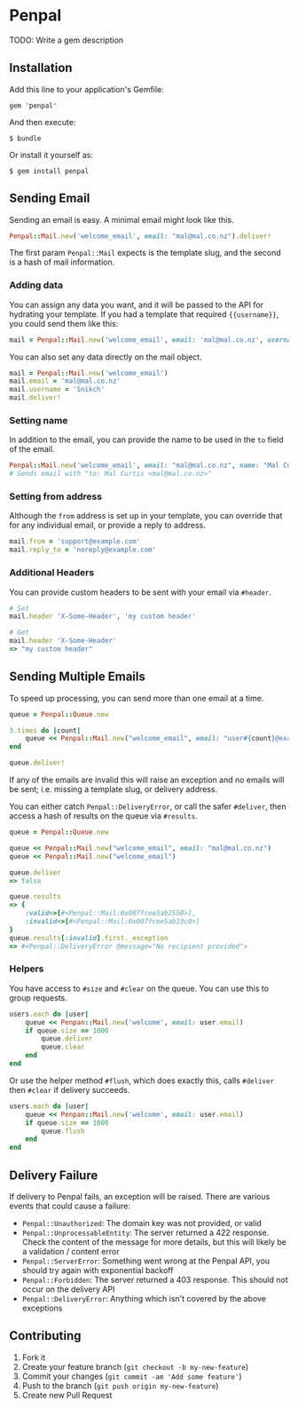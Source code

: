 # Penpal

TODO: Write a gem description

## Installation

Add this line to your application's Gemfile:

    gem 'penpal'

And then execute:

    $ bundle

Or install it yourself as:

    $ gem install penpal

## Sending Email

Sending an email is easy. A minimal email might look like this.

```ruby
Penpal::Mail.new('welcome_email', email: "mal@mal.co.nz").deliver!
```
The first param `Penpal::Mail` expects is the template slug, and the second is a hash of mail information.

### Adding data

You can assign any data you want, and it will be passed to the API for hydrating your template. If you had a template that required `{{username}}`, you could send them like this:

```ruby
mail = Penpal::Mail.new('welcome_email', email: 'mal@mal.co.nz', username: 'Snikch').deliver!
```

You can also set any data directly on the mail object.

```ruby
mail = Penpal::Mail.new('welcome_email')
mail.email = 'mal@mal.co.nz'
mail.username = 'Snikch'
mail.deliver!
```

### Setting name

In addition to the email, you can provide the name to be used in the `to` field of the email.

```ruby
Penpal::Mail.new('welcome_email', email: "mal@mal.co.nz", name: "Mal Curtis").deliver!
# Sends email with "to: Mal Curtis <mal@mal.co.nz>"
```

### Setting from address

Although the `from` address is set up in your template, you can override that for any individual email, or provide a reply to address.

```ruby
mail.from = 'support@example.com'
mail.reply_to = 'noreply@example.com'
```


### Additional Headers

You can provide custom headers to be sent with your email via `#header`.

```ruby
# Set
mail.header 'X-Some-Header', 'my custom header'

# Get
mail.header 'X-Some-Header'
=> "my custom header"
```

## Sending Multiple Emails

To speed up processing, you can send more than one email at a time.

```ruby
queue = Penpal::Queue.new

3.times do |count|
	queue << Penpal::Mail.new("welcome_email", email: "user#{count}@example.com")
end

queue.deliver!
```

If any of the emails are invalid this will raise an exception and no emails will be sent; i.e. missing a template slug, or delivery address.

You can either catch `Penpal::DeliveryError`, or call the safer `#deliver`, then access a hash of results on the queue via `#results`.

```ruby
queue = Penpal::Queue.new

queue << Penpal::Mail.new("welcome_email", email: "mal@mal.co.nz")
queue << Penpal::Mail.new("welcome_email")

queue.deliver
=> false

queue.results
=> {
	:valid=>[#<Penpal::Mail:0x007fcee5ab2550>],
	:invalid=>[#<Penpal::Mail:0x007fcee5ab23c0>]
}
queue.results[:invalid].first._exception
=> #<Penpal::DeliveryError @message="No recipient provided">
```

### Helpers

You have access to `#size` and `#clear` on the queue. You can use this to group requests.

```ruby
users.each do |user|
	queue << Penpan::Mail.new('welcome', email: user.email)
	if queue.size == 1000
		queue.deliver
		queue.clear
	end
end
```

Or use the helper method `#flush`, which does exactly this, calls `#deliver` then `#clear` if delivery succeeds.

```ruby
users.each do |user|
	queue << Penpan::Mail.new('welcome', email: user.email)
	if queue.size == 1000
		queue.flush
	end
end
```

## Delivery Failure

If delivery to Penpal fails, an exception will be raised. There are various events that could cause a failure:

* `Penpal::Unauthorized`: The domain key was not provided, or valid
* `Penpal::UnprocessableEntity`: The server returned a 422 response. Check the content of the message for more details, but this will likely be a validation / content error
* `Penpal::ServerError`: Something went wrong at the Penpal API, you should try again with exponential backoff
* `Penpal::Forbidden`: The server returned a 403 response. This should not occur on the delivery API
* `Penpal::DeliveryError`: Anything which isn't covered by the above exceptions

## Contributing

1. Fork it
2. Create your feature branch (`git checkout -b my-new-feature`)
3. Commit your changes (`git commit -am 'Add some feature'`)
4. Push to the branch (`git push origin my-new-feature`)
5. Create new Pull Request
